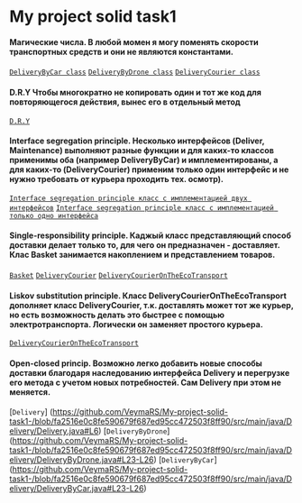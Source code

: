 # My project solid task1

#### Магические числа. В любой момен я могу поменять скорости транспортных средств и они не являются константами.
[`DeliveryByCar class`](https://github.com/VeymaRS/My-project-solid-task1-/blob/65d44fb5a9690e2468752dd50b454b7adb9488bb/src/main/java/Delivery/DeliveryByCar.java#L11)
[`DeliveryByDrone class`](https://github.com/VeymaRS/My-project-solid-task1-/blob/65d44fb5a9690e2468752dd50b454b7adb9488bb/src/main/java/Delivery/DeliveryByCar.java#L11)
[`DeliveryCourier class`](https://github.com/VeymaRS/My-project-solid-task1-/blob/65d44fb5a9690e2468752dd50b454b7adb9488bb/src/main/java/Delivery/DeliveryCourier.java#L11)

#### D.R.Y Чтобы многократно не копировать один и тот же код для повторяющегося действия, вынес его в отдельный метод
[`D.R.Y`](https://github.com/VeymaRS/My-project-solid-task1-/blob/65d44fb5a9690e2468752dd50b454b7adb9488bb/src/main/java/Main.java#L15-L18)

#### Interface segregation principle. Несколько интерфейсов (Deliver, Maintenance) выполняют разные функции и для каких-то классов применимы оба (например DeliveryByCar) и имплементированы, а для каких-то (DeliveryCourier) применим только один интерфейс и не нужно требовать от курьера проходить тех. осмотр).
[`Interface segregation principle класс с имплементацией двух интерфейсов`](https://github.com/VeymaRS/My-project-solid-task1-/blob/fa2516e0c8fe590679f687ed95cc472503f8ff90/src/main/java/Delivery/DeliveryByCar.java#L7)
[`Interface segregation principle класс с имплементацией только одно интерфейса`](https://github.com/VeymaRS/My-project-solid-task1-/blob/fa2516e0c8fe590679f687ed95cc472503f8ff90/src/main/java/Delivery/DeliveryCourier.java#L7)

#### Single-responsibility principle. Каджый класс представляющий способ доставки делает только то, для чего он предназначен - доставляет. Клас Basket занимается накоплением и представлением товаров.
[`Basket`](https://github.com/VeymaRS/My-project-solid-task1-/blob/65d44fb5a9690e2468752dd50b454b7adb9488bb/src/main/java/Basket.java#L3)
[`DeliveryCourier`](https://github.com/VeymaRS/My-project-solid-task1-/blob/65d44fb5a9690e2468752dd50b454b7adb9488bb/src/main/java/Delivery/DeliveryCourier.java#L7)
[`DeliveryCourierOnTheEcoTransport`](https://github.com/VeymaRS/My-project-solid-task1-/blob/65d44fb5a9690e2468752dd50b454b7adb9488bb/src/main/java/Delivery/DeliveryCourierOnTheEcoTransport.java#L7)

#### Liskov substitution principle. Класс DeliveryCourierOnTheEcoTransport дополняет класс DeliveryCourier, т.к. доставлять может тот же курьер, но есть возможность делать это быстрее с помощью электротранспорта. Логически он заменяет простого курьера.
[`DeliveryCourierOnTheEcoTransport`](https://github.com/VeymaRS/My-project-solid-task1-/blob/65d44fb5a9690e2468752dd50b454b7adb9488bb/src/main/java/Delivery/DeliveryCourierOnTheEcoTransport.java#L7)

#### Open-closed princip. Возможно легко добавить новые способы доставки благодаря наследованию интерфейса Delivery и перегрузке его метода с учетом новых потребностей. Сам Delivery при этом не меняется.
[`Delivery`] (https://github.com/VeymaRS/My-project-solid-task1-/blob/fa2516e0c8fe590679f687ed95cc472503f8ff90/src/main/java/Delivery/Delivery.java#L6)
[`DeliveryByDrone`] (https://github.com/VeymaRS/My-project-solid-task1-/blob/fa2516e0c8fe590679f687ed95cc472503f8ff90/src/main/java/Delivery/DeliveryByDrone.java#L23-L26)
[`DeliveryByCar`] (https://github.com/VeymaRS/My-project-solid-task1-/blob/fa2516e0c8fe590679f687ed95cc472503f8ff90/src/main/java/Delivery/DeliveryByCar.java#L23-L26)
